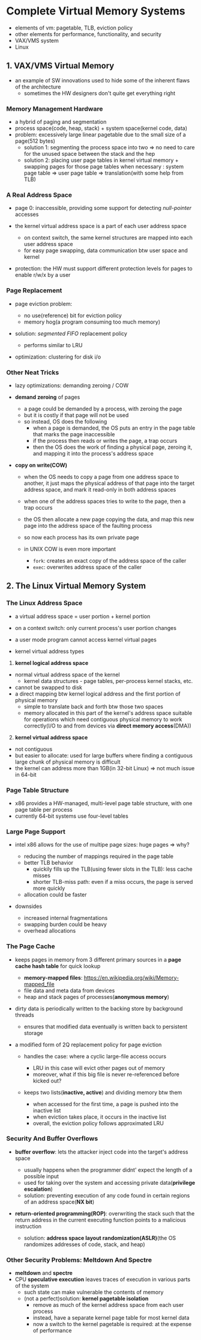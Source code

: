 # Complete Virtual Memory Systems
- elements of vm: pagetable, TLB, eviction policy
- other elements for performance, functionality, and security
- VAX/VMS system
- Linux

## 1. VAX/VMS Virtual Memory
- an example of SW innovations used to hide some of the inherent flaws of the architecture
  - sometimes the HW designers don't quite get everything right

### Memory Management Hardware
- a hybrid of paging and segmentation
- process space(code, heap, stack) + system space(kernel code, data)
- problem: excessively large linear pagetable due to the small size of a page(512 bytes)
  - solution 1: segmenting the process space into two => no need to care for the unused space between the stack and the hep
  - solution 2: placing user page tables in kernel virtual memory + swapping pages for those page tables when necessary
  : system page table => user page table => translation(with some help from TLB)

### A Real Address Space
- page 0: inaccessible, providing some support for detecting *null-pointer* accesses
- the kernel virtual address space is a part of each user address space
  - on context switch, the same kernel structures are mapped into each user address space
  - for easy page swapping, data communication btw user space and kernel

- protection: the HW must support different protection levels for pages to enable r/w/x by a user

### Page Replacement
- page eviction problem:
  - no use(reference) bit for eviction policy 
  - memory hog(a program consuming too much memory)

- solution: *segmented FIFO* replacement policy
  - performs similar to LRU

- optimization: clustering for disk i/o

### Other Neat Tricks
- lazy optimizations: demanding zeroing / COW

- **demand zeroing** of pages
  - a page could be demanded by a process, with zeroing the page
  - but it is costly if that page will not be used
  - so instead, OS does the following
    - when a page is demanded, the OS puts an entry in the page table that marks the page inaccessible
    - if the process then reads or writes the page, a trap occurs
    - then the OS does the work of finding a physical page, zeroing it, and mapping it into the process's address space

- **copy on write(COW)**
  - when the OS needs to copy a page from one address space to another, it just maps the physical address of that page
  into the target address space, and mark it read-only in both address spaces
  - when one of the address spaces tries to write to the page, then a trap occurs
  - the OS then allocate a new page copying the data, and map this new page into the address space of the faulting process
  - so now each process has its own private page 

  - in UNIX COW is even more important
    - `fork`: creates an exact copy of the address space of the caller
    - `exec`: overwrites address space of the caller

## 2. The Linux Virtual Memory System

### The Linux Address Space
- a virtual address space = user portion + kernel portion
- on a context switch: only current process's user portion changes
- a user mode program cannot access kernel virtual pages

- kernel virtual address types
1. **kernel logical address space**
  - normal virtual address space of the kernel
    - kernel data structures - page tables, per-process kernel stacks, etc.
  - cannot be swapped to disk
  - a direct mapping btw kernel logical address and the first portion of physical memory
    - simple to translate back and forth btw those two spaces
    - memory allocated in this part of the kernel's address space suitable for operations which need
    contiguous physical memory to work correctly(I/O to and from devices via **direct memory access**(DMA))

2. **kernel virtual address space**
  - not contiguous
  - but easier to allocate: used for large buffers where finding a contiguous large chunk of physical memory is difficult
  - the kernel can address more than 1GB(in 32-bit Linux) => not much issue in 64-bit

### Page Table Structure
- x86 provides a HW-managed, multi-level page table structure, with one page table per process
- currently 64-bit systems use four-level tables

### Large Page Support
- intel x86 allows for the use of multipe page sizes: huge pages => why?
  - reducing the number of mappings required in the page table
  - better TLB behavior
    - quickily fills up the TLB(using fewer slots in the TLB): less cache misses
    - shorter TLB-miss path: even if a miss occurs, the page is served more quickly
  - allocation could be faster

- downsides 
  - increased internal fragmentations
  - swapping burden could be heavy
  - overhead allocations

### The Page Cache
- keeps pages in memory from 3 different primary sources in a **page cache hash table** for quick lookup
  - **memory-mapped files**: https://en.wikipedia.org/wiki/Memory-mapped_file
  - file data and meta data from devices
  - heap and stack pages of processes(**anonymous memory**)

- dirty data is periodically written to the backing store by background threads
  - ensures that modified data eventually is written back to persistent storage

- a modified form of 2Q replacement policy for page eviction
  - handles the case: where a cyclic large-file access occurs
    - LRU in this case will evict other pages out of memory
    - moreover, what if this big file is never re-referenced before kicked out?

  - keeps two lists(**inactive, active**) and dividing memory btw them
    - when accessed for the first time, a page is pushed into the inactive list
    - when eviction takes place, it occurs in the inactive list
    - overall, the eviction policy follows approximated LRU

### Security And Buffer Overflows
- **buffer overflow**: lets the attacker inject code into the target's address space
  - usually happens when the programmer didnt' expect the length of a possible input
  - used for taking over the system and accessing private data(**privilege escalation**)
  - solution: preventing execution of any code found in certain regions of an address space(**NX bit**)

- **return-oriented programming(ROP)**: overwriting the stack such that the return address in the current executing function
points to a malicious instruction
  - solution: **address space layout randomization(ASLR)**(the OS randomizes addresses of code, stack, and heap)

### Other Security Problems: Meltdown And Spectre
- **meltdown** and **spectre**
- CPU **speculative execution** leaves traces of execution in various parts of the system
  - such state can make vulnerable the contents of memory
  - (not a perfect)solution: **kernel pagetable isolation**
    - remove as much of the kernel address space from each user process
    - instead, have a separate kernel page table for most kernel data
    - now a switch to the kernel pagetable is required: at the expense of performance
